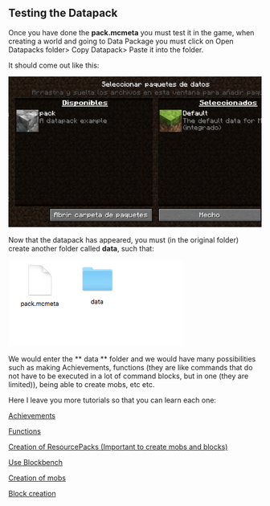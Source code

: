 ## Testing the Datapack

Once you have done the **pack.mcmeta** you must test it in the game, when creating a world and going to Data Package you must click on Open Datapacks folder> Copy Datapack> Paste it into the folder.

It should come out like this:

![image](https://raw.githubusercontent.com/carlop3333/datapack.creator/main/help/1./imgs/img1.png)

Now that the datapack has appeared, you must (in the original folder) create another folder called **data**, such that:

![image](https://raw.githubusercontent.com/carlop3333/datapack.creator/main/help/1./imgs/img2.png)

We would enter the ** data ** folder and we would have many possibilities such as making Achievements, functions (they are like commands that do not have to be executed in a lot of command blocks, but in one (they are limited)), being able to create mobs, etc etc.

Here I leave you more tutorials so that you can learn each one:

[Achievements]()

[Functions]()

[Creation of ResourcePacks (Important to create mobs and blocks)]()

[Use Blockbench]()

[Creation of mobs]()

[Block creation]()

